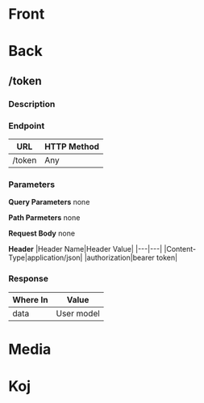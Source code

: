 # Front

# Back

## /token

### Description

### Endpoint

| URL    | HTTP Method |
| ------ | ----------- |
| /token | Any         |

### Parameters

**Query Parameters**
none

**Path Parmeters**
none

**Request Body**
none

**Header**
|Header Name|Header Value|
|---|---|
|Content-Type|application/json|
|authorization|bearer token|

### Response

| Where In | Value      |
| -------- | ---------- |
| data     | User model |

# Media

# Koj

